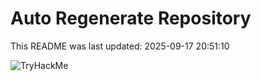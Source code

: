 # Auto Regenerate Repository

This README was last updated: 2025-09-17 20:51:10

 ![TryHackMe](https://tryhackme.com/badge/533634)